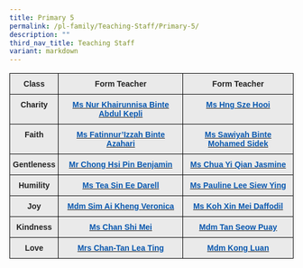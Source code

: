 ```yaml
---
title: Primary 5
permalink: /pl-family/Teaching-Staff/Primary-5/
description: ""
third_nav_title: Teaching Staff
variant: markdown
---
```

<style type="text/css">
.tg  {border-collapse:collapse;border-spacing:0;}
.tg td{border-color:black;border-style:solid;border-width:1px;font-family:Arial, sans-serif;font-size:14px;
  overflow:hidden;padding:10px 5px;word-break:normal;}
.tg th{border-color:black;border-style:solid;border-width:1px;font-family:Arial, sans-serif;font-size:14px;
  font-weight:normal;overflow:hidden;padding:10px 5px;word-break:normal;}
.tg .tg-n4qt{background-color:#EAEAEA;color:#222;font-weight:bold;text-align:center;vertical-align:top}
.tg .tg-a7kh{background-color:#EAEAEA;color:#0857AE;font-weight:bold;text-align:center;vertical-align:top}
</style>
<table class="tg">
<thead>
  <tr>
    <th class="tg-n4qt">Class</th>
    <th class="tg-n4qt">Form Teacher</th>
    <th class="tg-n4qt">Form Teacher</th>
  </tr>
</thead>
<tbody>
  <tr>
    <td class="tg-n4qt">Charity</td>
    <td class="tg-a7kh"><a href="mailto:nur_khairunnisa_abdul_kepli@moe.edu.sg"><span style="font-weight:600;text-decoration:none;color:#0857AE">Ms Nur Khairunnisa Binte Abdul Kepli</span></a></td>
    <td class="tg-a7kh"><a href="mailto:"><span style="font-weight:600;text-decoration:none;color:#0857AE">Ms Hng Sze Hooi</span></a></td>
  </tr>
  <tr>
    <td class="tg-n4qt">Faith</td>
    <td class="tg-a7kh"><a href="mailto:fatinnurizzah_azahari@moe.edu.sg"><span style="font-weight:600;text-decoration:none;color:#0857AE">Ms Fatinnur’Izzah Binte Azahari</span></a></td>
    <td class="tg-a7kh"><a href="mailto:sawiyah_mohamed_sidek@moe.edu.sg"><span style="font-weight:600;text-decoration:none;color:#0857AE">Ms Sawiyah Binte Mohamed Sidek</span></a></td>
  </tr>
  <tr>
    <td class="tg-n4qt">Gentleness</td>
    <td class="tg-a7kh"><a href="mailto:chong_hsi_pin_benjamin@moe.edu.sg"><span style="font-weight:600;text-decoration:none;color:#0857AE">Mr Chong Hsi Pin Benjamin </span></a></td>
    <td class="tg-a7kh"><a href="mailto:chua_yi_qian_jasmine@moe.edu.sg"><span style="font-weight:600;text-decoration:none;color:#0857AE">Ms Chua Yi Qian Jasmine</span></a><br></td>
  </tr>
  <tr>
    <td class="tg-n4qt">Humility</td>
    <td class="tg-a7kh"><a href="mailto:tea_sin_ee_darell@moe.edu.sg"><span style="font-weight:600;text-decoration:none;color:#0857AE">Ms Tea Sin Ee Darell</span></a></td>
    <td class="tg-a7kh"><a href="mailto:lee_siew_ying_pauline@moe.edu.sg"><span style="font-weight:600;text-decoration:none;color:#0857AE">Ms Pauline Lee Siew Ying</span></a></td>
  </tr>
  <tr>
    <td class="tg-n4qt">Joy</td>
    <td class="tg-a7kh"><a href="mailto:sim_ai_kheng_veronica@moe.edu.sg"><span style="font-weight:600;text-decoration:none;color:#0857AE">Mdm Sim Ai Kheng Veronica</span></a></td>
    <td class="tg-a7kh"><a href="mailto:koh_xin_mei_daffodil@moe.edu.sg"><span style="font-weight:600;text-decoration:none;color:#0857AE">Ms Koh Xin Mei Daffodil</span></a></td>
  </tr>
  <tr>
    <td class="tg-n4qt">Kindness</td>
    <td class="tg-a7kh"><a href="mailto:chan_shi_mei@moe.edu.sg"><span style="font-weight:600;text-decoration:none;color:#0857AE">Ms Chan Shi Mei </span></a></td>
    <td class="tg-a7kh"><a href="mailto:tan_seow_puay@moe.edu,sg"><span style="font-weight:600;text-decoration:none;color:#0857AE">Mdm Tan Seow Puay</span></a></td>
  </tr>
  <tr>
    <td class="tg-n4qt">Love</td>
    <td class="tg-a7kh"><a href="mailto:chan-tan_lea_ting@moe.edu.sg"><span style="font-weight:600;text-decoration:none;color:#0857AE">Mrs Chan-Tan Lea Ting</span></a></td>
    <td class="tg-a7kh"><a href="mailto:kong_luan@moe.edu.sg"><span style="font-weight:600;text-decoration:none;color:#0857AE">Mdm Kong Luan</span></a></td>
  </tr>
</tbody>
</table>